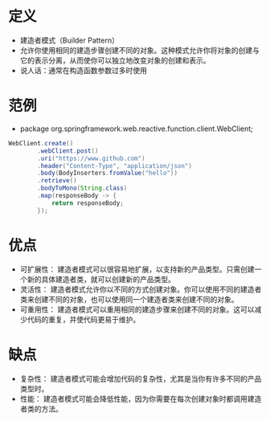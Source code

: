 # 定义
+ 建造者模式（Builder Pattern）
+ 允许你使用相同的建造步骤创建不同的对象。这种模式允许你将对象的创建与它的表示分离，从而使你可以独立地改变对象的创建和表示。
+ 说人话：通常在构造函数参数过多时使用

# 范例
+ package org.springframework.web.reactive.function.client.WebClient;

```java
WebClient.create()
        .webClient.post()
        .uri("https://www.github.com")
        .header("Content-Type", "application/json")
        .body(BodyInserters.fromValue("hello"))
        .retrieve()
        .bodyToMono(String.class)
        .map(responseBody -> {
            return responseBody;
        });
```

  
# 优点
+ 可扩展性： 建造者模式可以很容易地扩展，以支持新的产品类型。只需创建一个新的具体建造者类，就可以创建新的产品类型。
+ 灵活性： 建造者模式允许你以不同的方式创建对象。你可以使用不同的建造者类来创建不同的对象，也可以使用同一个建造者类来创建不同的对象。
+ 可重用性： 建造者模式可以重用相同的建造步骤来创建不同的对象。这可以减少代码的重复，并使代码更易于维护。

# 缺点
+ 复杂性： 建造者模式可能会增加代码的复杂性，尤其是当你有许多不同的产品类型时。
+ 性能： 建造者模式可能会降低性能，因为你需要在每次创建对象时都调用建造者类的方法。
